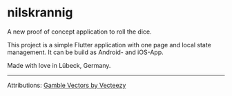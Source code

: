 # nilskrannig

A new proof of concept application to roll the dice.

This project is a simple Flutter application with one page and local state management. It can be build as Android- and iOS-App.

Made with love in Lübeck, Germany.

---

Attributions:
<a href="https://www.vecteezy.com/free-vector/gamble">Gamble Vectors by Vecteezy</a>
